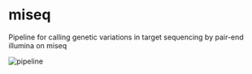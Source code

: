 # miseq
Pipeline for calling genetic variations in target sequencing by pair-end illumina on miseq


![pipeline](https://github.com/cdesterke/miseq/blob/master/pipeline2.png)
